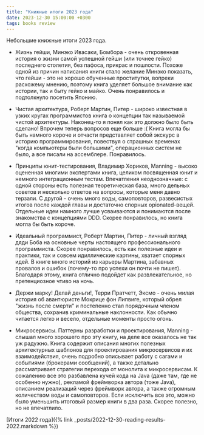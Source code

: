 ```yaml
---
title: "Книжные итоги 2023 года"
date: 2023-12-30 15:00:00 +0300
tags: books review
---
```

Небольшие книжные итоги 2023 года.
<!--more-->

* Жизнь гейши, Минэко Ивасаки, Бомбора - очень откровенная история о жизни самой успешной гейши (или точнее гейко) последнего столетия, без пафоса, прикрас и пошлости. Похоже одной из причин написания книги стало желание Минэко показать, что гейши - это не хорошо обученные проститутки, вопреки расхожему мнению, поэтому книга уделяет большое внимание как истории, так и быту гейко и майко. Очень понравилось и подтолкнуло посетить Японию.

* Чистая архитектура, Роберт Мартин, Питер - широко известная в узких кругах программистов книга о концепции так называемой чистой архитектуры. Наконец-то я понял как это должно было быть сделано! Впрочем теперь вопросов еще больше :( Книга могла бы быть намного короче и отчасти представляет собой экскурс в историю программирования, повествуя о страшных временах "когда компьютеры были большими", операционных систем не было, а все писали на ассемблере. Понравилось.

* Принципы юнит-тестирования, Владимир Хориков, Manning - высоко оцененная многими экспертами книга, целиком посвященная юнит и немного интеграционным тестам. Впечатления неоднозначные: с одной стороны есть полезная теоретическая база, много дельных советов и несколько ответов на вопросы, которые меня давно терзали. С другой - очень много воды, самоповторов, развесистых итогов после каждой главы и достаточно спорных opionated-вещей. Отдельные идеи намного лучше усваиваются и понимаются после знакомства с концепциями DDD. Скорее понравилось, но книга могла бы быть короче.

* Идеальный программист, Роберт Мартин, Питер - личный взгляд дяди Боба на основные черты настоящего профессионального программиста. Скорее понравилось, есть как полезные идеи и практики, так и совсем идиллические картины, хватает спорных идей. В книге много историй из карьеры Мартина, забавных провалов и ошибок (почему-то про успехи он почти не пишет). Благодаря этому, книга отлично подойдет как развлекательное, но претенциозное чтиво на ночь.

* Держи марку! Делай деньги!, Терри Пратчетт, Эксмо - очень милая история об авантюристе Мокрице фон Липвиге, который обрел "жизнь после смерти" и постепенно стал порядочным членом общества, сохранив криминальные наклонности. Как обычно читается легко и весело, отдельные моменты просто огонь.

* Микросервисы. Паттерны разработки и проектирования, Manning - слышал много хорошего про эту книгу, на деле все оказалось не так уж радужно. Книга содержит описания многих полезных архитектурных шаблонов для проектирования микросервисов и их взаимодействия, очень подробно описывает работу с сагами и событиями (брокерами сообщений), а также детально рассматривает стратегии перехода от монолита к микросервисам. К сожалению все это разбавлена кучей кода на Java (даже там, где не особенно нужно), рекламой фреймворка автора (тоже Java), описанием реализаций через фреймворк автора, а также огромным количеством воды и самоповторов. Если исключить все это, можно было уменьшить итоговый размер книги в два раза. Скорее полезно, но не впечатлило.

[Итоги 2022 года]({% link _posts/2022-12-30-reading-results-2022.markdown %})
